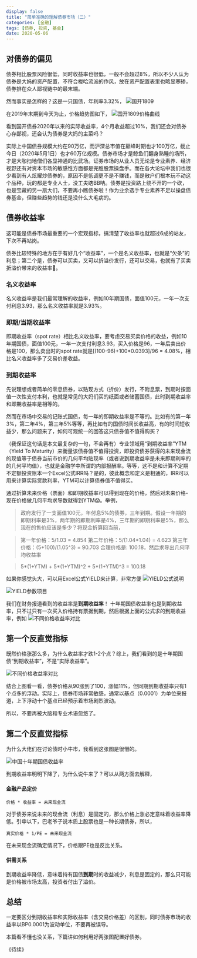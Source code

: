 ```yaml
---
display: false
title: "简单准确的理解债券市场（二）"
categories: [金融]
tags: [债券, 投资, 基金]
date: 2020-05-06
---
```


## 对债券的偏见
债券相比股票风险很低，同时收益率也很低，一般不会超过8%，所以不少人认为债券是大妈的资产配置，不符合梭哈流派的作风，放在资产配置表里也略显寒碜，债券排在众人鄙视链中的最末端。

然而事实是怎样的？这是一只国债，年利率3.32%，
![国开1809](https://raw.githubusercontent.com/leeleilei/leeleilei.github.io/master/assets/images/%E5%9B%BD%E5%BC%801809.png)

在2019年末期到今天为止，价格趋势图如下，
![国开1809价格曲线](https://raw.githubusercontent.com/leeleilei/leeleilei.github.io/master/assets/images/20200506151951.png)

看到国开债券2020年以来的实际收益率，4个月收益超过10%，我们还会对债券心存鄙视，还会认为债券是大妈的主菜吗？

实际上中国债券规模大约在90万亿，而沪深总市值在巅峰时期也才100万亿，截止今日（2020年5月1日）也才60万亿规模。债券市场才是鲸鱼们翻身熟睡的场所，才是大咖扫地僧们各显神通的比武场。证券市场的从业人员无论是专业素养、经济视野还有对资本市场的敏感性方面都是完胜股票操盘手。而在各大论坛中我们也很少看到有人炫耀炒债券的，原因不是低调更不是不赚钱，而是散户们根本玩不动这个品种，玩的都是专业人士，没工夫瞎BB呐。债券是投资路上绕不开的一个砍，也是宝藏的另一扇大们，不要再小瞧债券啦！作为业余选手专业素养不足以操盘债券基金，但赚些趋势的钱还是没什么大毛病的。

## 债券收益率
这可能是债券市场最重要的一个宏观指标，搞清楚了收益率也就超过6成的站友，下次不再站岗。

债券比较特殊的地方在于有好几个“收益率”，一个是名义收益率，也就是“欠条”的利息；第二个是，债券可以买卖，又可以折溢价发行，还可以交易，也就有了买卖折溢价带来的收益率🤑。

### 名义收益率
名义收益率是我们最常理解的收益率，例如10年期国债，面值100元，一年一次支付利息3.93，那么名义收益率就是3.93%。

### 即期/当期收益率
即期收益率（spot rate）相比名义收益率，要考虑交易买卖价格的收益，例如10年期国债，面值100元，一年一次支付利息3.93，买入价格是96，一年后卖出价格是100，那么卖出时的spot rate就是[(100-96)+100*0.0393]/96 = 4.08%，相比名义收益率多了交易价差收益。

### 到期收益率
先说理想或者简单的零息债券，以贴现方式（折价）发行，不附息票，到期时按面值一次性支付本利，也就是常见的大妈们买的纸面或者储蓄国债，此时到期收益率和即期收益率是相等的。

然而在市场中交易的记账式国债，每一年的即期收益率是不等的。比如有的第一年3%，第二年4%，第三年5%等等，再比如有的国债时间长收益高，有的时间短收益少，那么问题来了，如何可观统一的回答这只债券值不值得购买？

（我保证这句话是本文最复杂的一句，不会再有）专业领域用“到期收益率”YTM（Yield To Maturity）来衡量该债券值不值得投资，即投资债券获得的未来现金流的现值等于债券当前市价的几何平均贴现率（或者说到期收益率是未来即期利率的的几何平均值），也就是金融学中所谓的内部报酬率。等等，这不是和计算不定期不定额投资账本一个Excel公式IRR吗？是的，彼此概念和定义是相通的，IRR可以用来计算实际贷款利率，YTM可以计算债券值不值得买。

通过折算未来价格（票面）和即期收益率可以得到现在的价格，然后对未来价格-现在价格做几何平均求导数就得到YTM😱。举例，

>政府发行了一支面值100元，年付息5%的债券，三年到期。假设一年期的即期利率是3%，两年期的即期利率是4%，三年期的即期利率是5%，那么现在的售价应该是多少？将现金折算回当前，

>第一年价格：5/1.03 = 4.854
第二年价格：5/(1.04*1.04) = 4.623
第三年价格：(5+100)/(1.05^3) = 90.703
合理价格是: 100.18，然后求导出几何平均收益率

>5*(1+YTM) + 5*(1+YTM)^2 + 5*(1+YTM)^3 = 100.18

如果你感觉头大，可以用Excel公式YIELD来计算，非常方便
![YIELD公式说明](https://raw.githubusercontent.com/leeleilei/leeleilei.github.io/master/assets/images/YIELD%E5%85%AC%E5%BC%8F%E8%AF%B4%E6%98%8E.png)

![YIELD参数项目](https://raw.githubusercontent.com/leeleilei/leeleilei.github.io/master/assets/images/YIELD%E5%8F%82%E6%95%B0%E9%A1%B9%E7%9B%AE.png)

我们在财务报道看到的收益率是**到期收益率**！ 十年期国债收益率也是到期收益率，只不过只有一次买入价格持有票据到期，然后根据上面的公式求的到期收益率，例如
![不同价格收益率对比](https://raw.githubusercontent.com/leeleilei/leeleilei.github.io/master/assets/images/%E4%B8%8D%E5%90%8C%E4%BB%B7%E6%A0%BC%E6%94%B6%E7%9B%8A%E7%8E%87%E5%AF%B9%E6%AF%94.png)

## 第一个反直觉指标
既然价格涨那么多，为什么收益率才跌1-2个点？综上，我们看到的是十年期国债“到期收益率”，不是“实际收益率”。

![不同价格收益率对比](https://raw.githubusercontent.com/leeleilei/leeleilei.github.io/master/assets/images/%E4%B8%8D%E5%90%8C%E4%BB%B7%E6%A0%BC%E6%94%B6%E7%9B%8A%E7%8E%87%E5%AF%B9%E6%AF%94.png)

结合上图看一看，债券价格从90涨到了100，涨幅11%，但同期到期收益率只有1个点多的浮动。实际上，债券市场非常敏感，通常以基点（0.0001）为单位来报道，上下浮动十个基点已经预示着市场剧烈波动。

所以，不要再被大脑和专业术语忽悠了。

## 第二个反直觉指标
为什么大佬们在讨论债时小牛市，我看到这张图是很懵的。

![中国十年期国债收益率](https://raw.githubusercontent.com/leeleilei/leeleilei.github.io/master/assets/images/%E4%B8%AD%E5%9B%BD%E5%8D%81%E5%B9%B4%E6%9C%9F%E5%9B%BD%E5%80%BA%E6%94%B6%E7%9B%8A%E7%8E%87.png)

到期收益率明明下降了，为什么说牛来了？可以从两方面去解释，

#### 金融产品定价

```
价格 * 收益率 = 未来现金流
```

对于债券来说未来的现金流（利息）是固定的，那么价格上涨必定意味着收益率降低。引申以下，巴老爷子说本质上股票也是一种长期债券，所以，

```
真实价格 * 1/PE = 未来现金流
```

在未来现金流确定情况下，价格跟PE也是反比关系。

#### 供需关系
到期收益率降低，意味着持有国债**到期**时的收益减少，利息是固定的，那么只可能是价格被市场太高，投资者付出了溢价。


## 总结
一定要区分到期收益率和实际收益率（含交易价格差）的区别，同时债券市场的收益率以BP0.0001为波动单位，不要再被误导。

本篇看不懂也没关系，下篇讲如何利用好两张图配置好债券。

《待续》